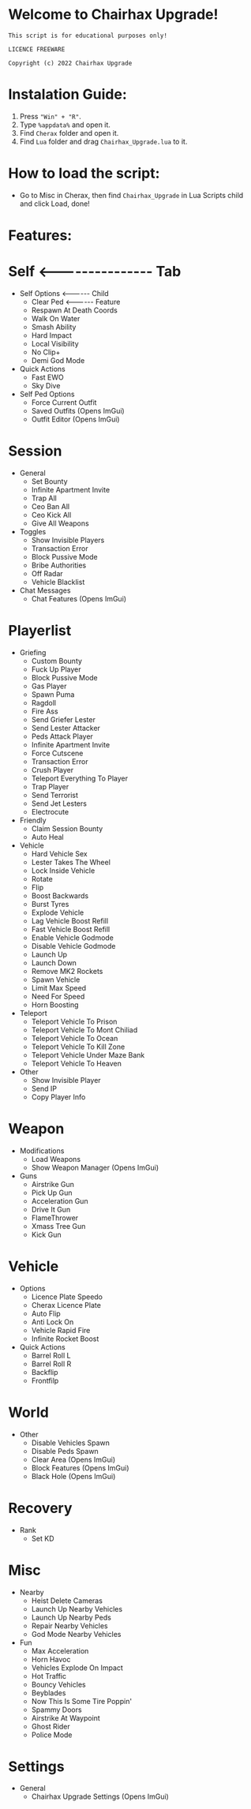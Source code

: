# Welcome to Chairhax Upgrade!

`This script is for educational purposes only!`

`LICENCE FREEWARE`

`Copyright (c) 2022 Chairhax Upgrade`

# Instalation Guide:

1. Press `"Win" + "R"`.
2. Type `%appdata%` and open it.
3. Find `Cherax` folder and open it.
4. Find `Lua` folder and drag `Chairhax_Upgrade.lua` to it.


# How to load the script:

- Go to Misc in Cherax, then find `Chairhax_Upgrade` in Lua Scripts child and click Load, done!


# Features:
# Self <--------------- Tab
 - Self Options <------ Child
    + Clear Ped <------ Feature
    + Respawn At Death Coords
    + Walk On Water
    + Smash Ability
    + Hard Impact
    + Local Visibility
    + No Clip+
    + Demi God Mode 
 - Quick Actions
    + Fast EWO
    + Sky Dive
 - Self Ped Options
    + Force Current Outfit
    + Saved Outfits (Opens ImGui)
    + Outfit Editor (Opens ImGui)

# Session
 - General 
    + Set Bounty
    + Infinite Apartment Invite
    + Trap All 
    + Ceo Ban All
    + Ceo Kick All
    + Give All Weapons
 - Toggles
    + Show Invisible Players
    + Transaction Error
    + Block Pussive Mode
    + Bribe Authorities
    + Off Radar
    + Vehicle Blacklist
 - Chat Messages 
    + Chat Features (Opens ImGui)

# Playerlist
 - Griefing 
    + Custom Bounty
    + Fuck Up Player
    + Block Pussive Mode
    + Gas Player
    + Spawn Puma
    + Ragdoll
    + Fire Ass
    + Send Griefer Lester
    + Send Lester Attacker
    + Peds Attack Player
    + Infinite Apartment Invite
    + Force Cutscene
    + Transaction Error
    + Crush Player
    + Teleport Everything To Player
    + Trap Player
    + Send Terrorist
    + Send Jet Lesters
    + Electrocute
 - Friendly
    + Claim Session Bounty
    + Auto Heal
 - Vehicle
    + Hard Vehicle Sex
    + Lester Takes The Wheel
    + Lock Inside Vehicle
    + Rotate
    + Flip
    + Boost Backwards
    + Burst Tyres
    + Explode Vehicle
    + Lag Vehicle Boost Refill
    + Fast Vehicle Boost Refill
    + Enable Vehicle Godmode
    + Disable Vehicle Godmode
    + Launch Up
    + Launch Down
    + Remove MK2 Rockets
    + Spawn Vehicle
    + Limit Max Speed
    + Need For Speed
    + Horn Boosting
 - Teleport
    + Teleport Vehicle To Prison
    + Teleport Vehicle To Mont Chiliad
    + Teleport Vehicle To Ocean
    + Teleport Vehicle To Kill Zone
    + Teleport Vehicle Under Maze Bank
    + Teleport Vehicle To Heaven
 - Other 
    + Show Invisible Player
    + Send IP 
    + Copy Player Info

# Weapon
 - Modifications
    + Load Weapons
    + Show Weapon Manager (Opens ImGui)
 - Guns
    + Airstrike Gun 
    + Pick Up Gun
    + Acceleration Gun
    + Drive It Gun
    + FlameThrower
    + Xmass Tree Gun
    + Kick Gun

# Vehicle
 - Options
    + Licence Plate Speedo
    + Cherax Licence Plate
    + Auto Flip
    + Anti Lock On
    + Vehicle Rapid Fire
    + Infinite Rocket Boost
 - Quick Actions
    + Barrel Roll L 
    + Barrel Roll R
    + Backflip
    + Frontfilp

# World
 - Other
    + Disable Vehicles Spawn
    + Disable Peds Spawn
    + Clear Area (Opens ImGui)
    + Block Features (Opens ImGui)
    + Black Hole (Opens ImGui)

# Recovery
 - Rank
    + Set KD

# Misc
 - Nearby
    + Heist Delete Cameras
    + Launch Up Nearby Vehicles
    + Launch Up Nearby Peds
    + Repair Nearby Vehicles
    + God Mode Nearby Vehicles
 - Fun 
    + Max Acceleration
    + Horn Havoc
    + Vehicles Explode On Impact
    + Hot Traffic
    + Bouncy Vehicles
    + Beyblades
    + Now This Is Some Tire Poppin'
    + Spammy Doors
    + Airstrike At Waypoint
    + Ghost Rider
    + Police Mode

# Settings
 - General
    + Chairhax Upgrade Settings (Opens ImGui)
